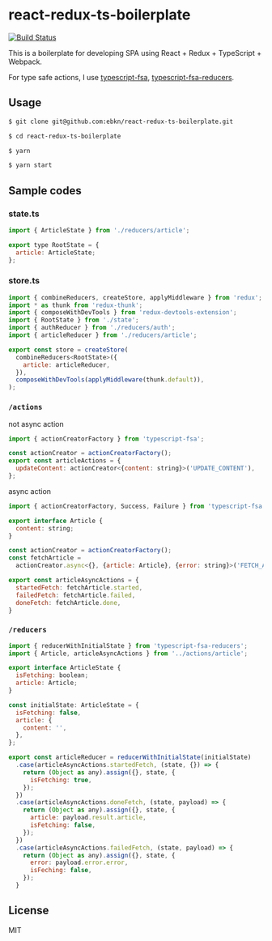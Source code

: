 # react-redux-ts-boilerplate

[![Build Status](https://travis-ci.org/ebkn/react-redux-ts-boilerplate.svg?branch=master)](https://travis-ci.org/ebkn/react-redux-ts-boilerplate)

This is a boilerplate for developing SPA using React + Redux + TypeScript + Webpack.

For type safe actions, I use [typescript-fsa](https://github.com/aikoven/typescript-fsa), [typescript-fsa-reducers](https://github.com/dphilipson/typescript-fsa-reducers).

## Usage
```sh
$ git clone git@github.com:ebkn/react-redux-ts-boilerplate.git

$ cd react-redux-ts-boilerplate

$ yarn

$ yarn start
```
## Sample codes
### state.ts
```js
import { ArticleState } from './reducers/article';

export type RootState = {
  article: ArticleState;
};
```

### store.ts
```js
import { combineReducers, createStore, applyMiddleware } from 'redux';
import * as thunk from 'redux-thunk';
import { composeWithDevTools } from 'redux-devtools-extension';
import { RootState } from './state';
import { authReducer } from './reducers/auth';
import { articleReducer } from './reducers/article';

export const store = createStore(
  combineReducers<RootState>({
    article: articleReducer,
  }),
  composeWithDevTools(applyMiddleware(thunk.default)),
);
```

### `/actions`
not async action
```js
import { actionCreatorFactory } from 'typescript-fsa';

const actionCreator = actionCreatorFactory();
export const articleActions = {
  updateContent: actionCreator<{content: string}>('UPDATE_CONTENT'),
};
```

async action
```js
import { actionCreatorFactory, Success, Failure } from 'typescript-fsa';

export interface Article {
  content: string;
}

const actionCreator = actionCreatorFactory();
const fetchArticle =
  actionCreator.async<{}, {article: Article}, {error: string}>('FETCH_ARTICLE');

export const articleAsyncActions = {
  startedFetch: fetchArticle.started,
  failedFetch: fetchArticle.failed,
  doneFetch: fetchArticle.done,
}
```

### `/reducers`
```js
import { reducerWithInitialState } from 'typescript-fsa-reducers';
import { Article, articleAsyncActions } from '../actions/article';

export interface ArticleState {
  isFetching: boolean;
  article: Article;
}

const initialState: ArticleState = {
  isFetching: false,
  article: {
    content: '',
  },
};

export const articleReducer = reducerWithInitialState(initialState)
  .case(articleAsyncActions.startedFetch, (state, {}) => {
    return (Object as any).assign({}, state, {
      isFetching: true,
    });
  })
  .case(articleAsyncActions.doneFetch, (state, payload) => {
    return (Object as any).assign({}, state, {
      article: payload.result.article,
      isFetching: false,
    });
  })
  .case(articleAsyncActions.failedFetch, (state, payload) => {
    return (Object as any).assign({}, state, {
      error: payload.error.error,
      isFeching: false,
    });
  }
```

## License
MIT
